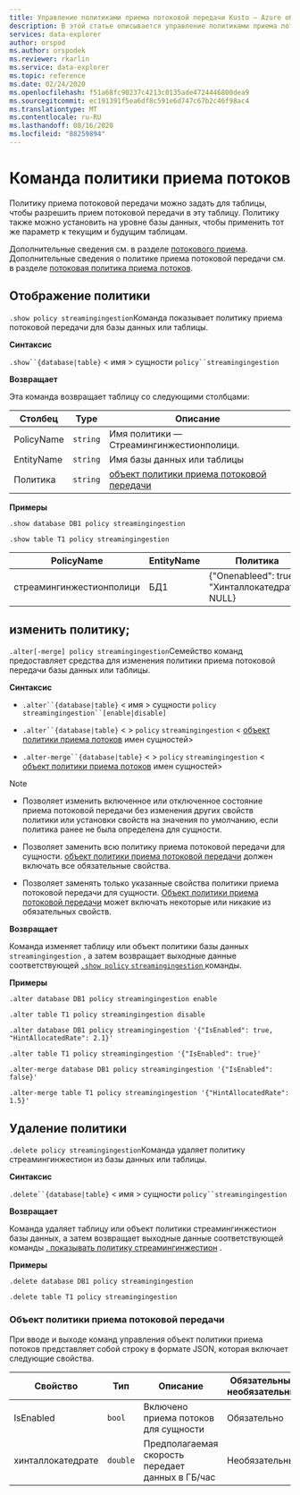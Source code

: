 ```yaml
---
title: Управление политиками приема потоковой передачи Kusto — Azure обозреватель данных
description: В этой статье описывается управление политиками приема потоковой передачи в Azure обозреватель данных.
services: data-explorer
author: orspod
ms.author: orspodek
ms.reviewer: rkarlin
ms.service: data-explorer
ms.topic: reference
ms.date: 02/24/2020
ms.openlocfilehash: f51a68fc90237c4213c0135ade4724446800dea9
ms.sourcegitcommit: ec191391f5ea6df8c591e6d747c67b2c46f98ac4
ms.translationtype: MT
ms.contentlocale: ru-RU
ms.lasthandoff: 08/16/2020
ms.locfileid: "88259894"
---
```

# <a name="streaming-ingestion-policy-command"></a>Команда политики приема потоков

Политику приема потоковой передачи можно задать для таблицы, чтобы разрешить прием потоковой передачи в эту таблицу. Политику также можно установить на уровне базы данных, чтобы применить тот же параметр к текущим и будущим таблицам.

Дополнительные сведения см. в разделе [потокового приема](../../ingest-data-streaming.md). Дополнительные сведения о политике приема потоковой передачи см. в разделе [потоковая политика приема потоков](streamingingestionpolicy.md).

## <a name="display-the-policy"></a>Отображение политики

`.show policy streamingingestion`Команда показывает политику приема потоковой передачи для базы данных или таблицы.
 
**Синтаксис**

`.show``{database|table}` &lt; имя &gt; сущности `policy``streamingingestion`

**Возвращает**

Эта команда возвращает таблицу со следующими столбцами:

|Столбец    |Type    |Описание
|---|---|---
|PolicyName|`string`|Имя политики — Стреамингинжестионполици.
|EntityName|`string`|Имя базы данных или таблицы
|Политика    |`string`|[объект политики приема потоковой передачи](#streaming-ingestion-policy-object)

**Примеры**

```kusto
.show database DB1 policy streamingingestion

.show table T1 policy streamingingestion
```

|PolicyName|EntityName|Политика|чилдентитиес|EntityType|
|---|---|---|---|---|
|стреамингинжестионполици|БД1|{"Onenableed": true, "Хинталлокатедрате": NULL}

## <a name="change-the-policy"></a>изменить политику;

`.alter[-merge] policy streamingingestion`Семейство команд предоставляет средства для изменения политики приема потоковой передачи базы данных или таблицы.

**Синтаксис**

* `.alter``{database|table}` &lt; имя &gt; сущности `policy` `streamingingestion``[enable|disable]`

* `.alter``{database|table}` &lt; &gt; `policy` `streamingingestion` &lt; [объект политики приема потоков](#streaming-ingestion-policy-object) имен сущностей&gt;

* `.alter-merge``{database|table}` &lt; &gt; `policy` `streamingingestion` &lt; [объект политики приема потоков](#streaming-ingestion-policy-object) имен сущностей&gt;

> [!Note]
>
> * Позволяет изменить включенное или отключенное состояние приема потоковой передачи без изменения других свойств политики или установки свойств на значения по умолчанию, если политика ранее не была определена для сущности.
>
> * Позволяет заменить всю политику приема потоковой передачи для сущности. [объект политики приема потоковой передачи](#streaming-ingestion-policy-object) должен включать все обязательные свойства.
>
> * Позволяет заменять только указанные свойства политики приема потоковой передачи для сущности. [Объект политики приема потоковой передачи](#streaming-ingestion-policy-object) может включать некоторые или никакие из обязательных свойств.

**Возвращает**

Команда изменяет таблицу или объект политики базы данных `streamingingestion` , а затем возвращает выходные данные соответствующей [ `.show policy` `streamingingestion` ](#display-the-policy) команды.

**Примеры**

```kusto
.alter database DB1 policy streamingingestion enable

.alter table T1 policy streamingingestion disable

.alter database DB1 policy streamingingestion '{"IsEnabled": true, "HintAllocatedRate": 2.1}'

.alter table T1 policy streamingingestion '{"IsEnabled": true}'

.alter-merge database DB1 policy streamingingestion '{"IsEnabled": false}'

.alter-merge table T1 policy streamingingestion '{"HintAllocatedRate": 1.5}'
```

## <a name="delete-the-policy"></a>Удаление политики

`.delete policy streamingingestion`Команда удаляет политику стреамингинжестион из базы данных или таблицы.

**Синтаксис**

`.delete``{database|table}` &lt; имя &gt; сущности `policy``streamingingestion`

**Возвращает**

Команда удаляет таблицу или объект политики стреамингинжестион базы данных, а затем возвращает выходные данные соответствующей команды [. показывать политику стреамингинжестион](#display-the-policy) .

**Примеры**

```kusto
.delete database DB1 policy streamingingestion

.delete table T1 policy streamingingestion
```

### <a name="streaming-ingestion-policy-object"></a>Объект политики приема потоковой передачи

При вводе и выходе команд управления объект политики приема потоков представляет собой строку в формате JSON, которая включает следующие свойства.

|Свойство|Тип|Описание|Обязательный/необязательный
|---|---|---|---
|IsEnabled|`bool`|Включено приема потоков для сущности| Обязательно
|хинталлокатедрате|`double`|Предполагаемая скорость передает данных в ГБ/час|Необязательный
